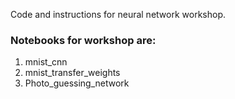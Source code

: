 Code and instructions for neural network workshop.

### Notebooks for workshop are:
1. mnist_cnn
2. mnist_transfer_weights
3. Photo_guessing_network
